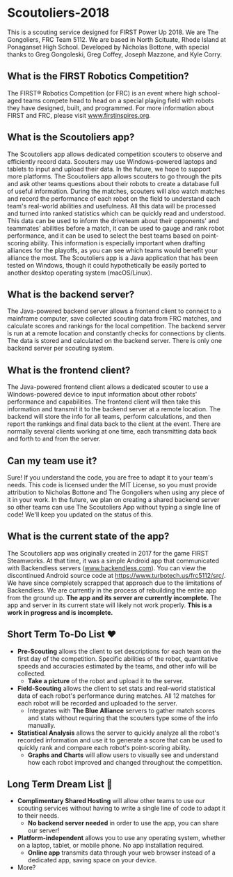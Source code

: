 # Scoutoliers-2018
This is a scouting service designed for FIRST Power Up 2018.
We are The Gongoliers, FRC Team 5112.  We are based in North Scituate, Rhode Island at Ponaganset High School.
Developed by Nicholas Bottone, with special thanks to Greg Gongoleski, Greg Coffey, Joseph Mazzone, and Kyle Corry.

## What is the FIRST Robotics Competition?
The FIRST® Robotics Competition (or FRC) is an event where high school-aged teams compete head to head on a special playing field with robots they have designed, built, and programmed.  For more information about FIRST and FRC, please visit www.firstinspires.org.

## What is the Scoutoliers app?
The Scoutoliers app allows dedicated competition scouters to observe and efficiently record data.  Scouters may use Windows-powered laptops and tablets to input and upload their data.  In the future, we hope to support more platforms.  The Scoutoliers app allows scouters to go through the pits and ask other teams questions about their robots to create a database full of useful information.  During the matches, scouters will also watch matches and record the performance of each robot on the field to understand each team's real-world abilities and usefulness.  All this data will be processed and turned into ranked statistics which can be quickly read and understood.  This data can be used to inform the driveteam about their opponents' and teammates' abilities before a match, it can be used to gauge and rank robot performance, and it can be used to select the best teams based on point-scoring ability.  This information is especially important when drafting alliances for the playoffs, as you can see which teams would benefit your alliance the most.  The Scoutoliers app is a Java application that has been tested on Windows, though it could hypothetically be easily ported to another desktop operating system (macOS/Linux).

## What is the backend server?
The Java-powered backend server allows a frontend client to connect to a mainframe computer, save collected scouting data from FRC matches, and calculate scores and rankings for the local competition.  The backend server is run at a remote location and constantly checks for connections by clients.  The data is stored and calculated on the backend server.  There is only one backend server per scouting system.

## What is the frontend client?
The Java-powered frontend client allows a dedicated scouter to use a Windows-powered device to input information about other robots' performance and capabilities.  The frontend client will then take this information and transmit it to the backend server at a remote location.  The backend will store the info for all teams, perform calculations, and then report the rankings and final data back to the client at the event.  There are normally several clients working at one time, each transmitting data back and forth to and from the server.

## Can my team use it?
Sure!  If you understand the code, you are free to adapt it to your team's needs.  This code is licensed under the MIT License, so you must provide attribution to Nicholas Bottone and The Gongoliers when using any piece of it in your work.  In the future, we plan on creating a shared backend server so other teams can use The Scoutoliers App without typing a single line of code!  We'll keep you updated on the status of this.

## What is the current state of the app?
The Scoutoliers app was originally created in 2017 for the game FIRST Steamworks.  At that time, it was a simple Android app that communicated with Backendless servers (www.backendless.com).  You can view the discontinued Android source code at https://www.turbotech.us/frc5112/src/.  We have since completely scrapped that approach due to the limitations of Backendless.  We are currently in the process of rebuilding the entire app from the ground up.  **The app and its server are currently incomplete.**  The app and server in its current state will likely not work properly.  **This is a work in progress and is incomplete.**

## Short Term To-Do List ❤
- **Pre-Scouting** allows the client to set descriptions for each team on the first day of the competition.  Specific abilities of the robot, quantitative speeds and accuracies estimated by the teams, and other info will be collected.
  - **Take a picture** of the robot and upload it to the server.
- **Field-Scouting** allows the client to set stats and real-world statistical data of each robot's performance during matches.  All 12 matches for each robot will be recorded and uploaded to the server.
  - Integrates with **The Blue Alliance** servers to gather match scores and stats without requiring that the scouters type some of the info manually.
- **Statistical Analysis** allows the server to quickly analyze all the robot's recorded information and use it to generate a score that can be used to quickly rank and compare each robot's point-scoring ability.
  - **Graphs and Charts** will allow users to visually see and understand how each robot improved and changed throughout the competition.

## Long Term Dream List 💖
- **Complimentary Shared Hosting** will allow other teams to use our scouting services without having to write a single line of code to adapt it to their needs.
  - **No backend server needed** in order to use the app, you can share our server!
- **Platform-independent** allows you to use any operating system, whether on a laptop, tablet, or mobile phone.  No app installation required.
  - **Online app** transmits data through your web browser instead of a dedicated app, saving space on your device.
- More? 
